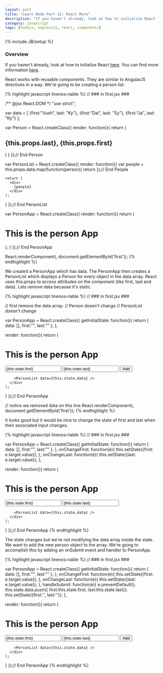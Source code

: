 ```yaml
---
layout: post
title: "Learn Node Part 12: React More"
description: "If you haven't already, look at how to initialize React [here](/javascript/2015/02/14/learn-node-part-11-basic-react/). You can find more information [here](https://github.com/GabrielGhe/NodePractice/tree/master/Server19ReactMore)."
category: javascript
tags: [nodejs, expressjs, react, components]
---
```

{% include JB/setup %}


<!-- Overview -->
<h3>Overview</h3>

If you haven't already, look at how to initialize React [here](/javascript/2015/02/14/learn-node-part-11-basic-react/). You can find more information [here](https://github.com/GabrielGhe/NodePractice/tree/master/Server19ReactMore).

React works with reusable components. They are similar to AngularJS directives in a way. We're going to be creating a person list.

<!-- Code _______________________________________-->
{% highlight javascript linenos=table  %}
// ### in first.jsx ###

/** @jsx React.DOM */
"use strict";

var data = [
  {first:"Vush", last: "Ky"},
  {first:"Dai", last: "Sy"},
  {first:"Ja", last: "Ky"}
];

var Person = React.createClass({
  render: function(){
    return (
      <div>
        <h2>{this.props.last}, {this.props.first}</h2>
      </div>
    )
  }
});// End Person


var PersonList = React.createClass({
  render: function(){
    var people = this.props.data.map(function(person){
      return <Person first={person.first} last={person.last} />
    });// End People

    return (
      <div>
        {people}
      </div>
    );
  }
});// End PersonList


var PersonApp = React.createClass({
  render: function(){
    return (
      <div>
        <h1>This is the person App</h1>
        <PersonList data={this.props.data} />
      </div>
    );
  }
});// End PersonApp


React.renderComponent(<PersonApp data={data} />, document.getElementById('first'));
{% endhighlight %}
<!-- /Code ^^^^^^^^^^^^^^^^^^^^^^^^^^^^^^^^^^^^^^-->

We created a PersonApp which has data. The PersonApp then creates a PersonList which displays a Person for every object in the data array. React uses this.props to access attributes on the component (like first, last and data). Lets remove data because it's static.

<!-- Code _______________________________________-->
{% highlight javascript linenos=table  %}
// ### in first.jsx ###

// first remove the data array.
// Person doesn't change
// PersonList doesn't change


var PersonApp = React.createClass({
  getInitialState: function(){
    return { data: [], first:"", last:"" };
  },

  render: function(){
    return (
      <div>
        <h1>This is the person App</h1>
        <form>
          <input type="text" value={this.state.first} />
          <input type="text" value={this.state.last} />
          <button type="submit">Add</button>
        </form>

        <PersonList data={this.state.data} />
      </div>
    );
  }
});// End PersonApp

// notice we removed data on this line
React.renderComponent(<PersonApp />, document.getElementById('first'));
{% endhighlight %}
<!-- /Code ^^^^^^^^^^^^^^^^^^^^^^^^^^^^^^^^^^^^^^-->

It looks good but it would be nice to change the state of first and last when their associated input changes.

<!-- Code _______________________________________-->
{% highlight javascript linenos=table  %}
// ### in first.jsx ###

var PersonApp = React.createClass({
  getInitialState: function(){
    return { data: [], first:"", last:"" };
  },
  onChangeFirst: function(e){
    this.setState({first: e.target.value});
  },
  onChangeLast: function(e){
    this.setState({last: e.target.value});
  },

  render: function(){
    return (
      <div>
        <h1>This is the person App</h1>
        <form>
          <input type="text" value={this.state.first} onChange={this.onChangeFirst} />
          <input type="text" value={this.state.last} onChange={this.onChangeLast} />
        </form>

        <PersonList data={this.state.data} />
      </div>
    );
  }
});// End PersonApp
{% endhighlight %}
<!-- /Code ^^^^^^^^^^^^^^^^^^^^^^^^^^^^^^^^^^^^^^-->

The state changes but we're not modifying the data array inside the state. We want to add the new person object to the array. We're going to accomplish this by adding an onSubmit event and handler to PersonApp.

<!-- Code _______________________________________-->
{% highlight javascript linenos=table  %}
// ### in first.jsx ###

var PersonApp = React.createClass({
  getInitialState: function(){
    return { data: [], first:"", last:"" };
  },
  onChangeFirst: function(e){
    this.setState({first: e.target.value});
  },
  onChangeLast: function(e){
    this.setState({last: e.target.value});
  },
  handleSubmit: function(e){
    e.preventDefault();
    this.state.data.push({ first:this.state.first, last:this.state.last});
    this.setState({first:'', last:''});
  },

  render: function(){
    return (
      <div>
        <h1>This is the person App</h1>
        <form onSubmit={this.handleSubmit}>
          <input type="text" value={this.state.first} onChange={this.onChangeFirst} />
          <input type="text" value={this.state.last} onChange={this.onChangeLast} />
          <button type="submit">Add</button>
        </form>

        <PersonList data={this.state.data} />
      </div>
    );
  }
});// End PersonApp
{% endhighlight %}
<!-- /Code ^^^^^^^^^^^^^^^^^^^^^^^^^^^^^^^^^^^^^^-->